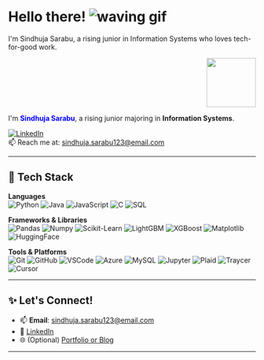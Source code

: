 # Hello there! ![waving gif](https://media.giphy.com/media/hvRJCLFzcasrR4ia7z/giphy.gif)

<p align="left">
  I'm Sindhuja Sarabu, a rising junior in Information Systems who loves tech-for-good work.
</p>
<p align="right">
  <img src="https://media.giphy.com/media/hvRJCLFzcasrR4ia7z/giphy.gif" width="100"/>
</p>

<!-- I'm **Sindhuja Sarabu**, a rising junior majoring in **Information Systems**. I'm passionate about using **tech for social good** — especially in accessibility, mental health, and education. From AI-driven tools to full-stack apps, I love building things that actually help people.  -->

I'm <span style="color:#0000FF"><strong>Sindhuja Sarabu</strong></span>, a rising junior majoring in <strong>Information Systems</strong>.

[![LinkedIn](https://img.shields.io/badge/LinkedIn-blue?style=flat-square&logo=linkedin)](https://www.linkedin.com/in/sindhujasarabu/)  
📫 Reach me at: sindhuja.sarabu123@email.com

---

## 🧠 Tech Stack

**Languages**  
![Python](https://img.shields.io/badge/Python-blue?style=flat-square)
![Java](https://img.shields.io/badge/Java-blue?style=flat-square)
![JavaScript](https://img.shields.io/badge/JavaScript-blue?style=flat-square)
![C](https://img.shields.io/badge/C-blue?style=flat-square)
![SQL](https://img.shields.io/badge/SQL-blue?style=flat-square)  

**Frameworks & Libraries**  
![Pandas](https://img.shields.io/badge/Pandas-blue?style=flat-square)
![Numpy](https://img.shields.io/badge/Numpy-blue?style=flat-square) 
![Scikit-Learn](https://img.shields.io/badge/Scikit--Learn-blue?style=flat-square) 
![LightGBM](https://img.shields.io/badge/LightGBM-blue?style=flat-square) 
![XGBoost](https://img.shields.io/badge/XGBoost-blue?style=flat-square) 
![Matplotlib](https://img.shields.io/badge/Matplotlib-blue?style=flat-square) 
![HuggingFace](https://img.shields.io/badge/HuggingFace-blue?style=flat-square)

**Tools & Platforms**  
![Git](https://img.shields.io/badge/Git-blue?style=flat-square)
![GitHub](https://img.shields.io/badge/GitHub-blue?style=flat-square)
![VSCode](https://img.shields.io/badge/VS%20Code-blue?style=flat-square)
![Azure](https://img.shields.io/badge/Azure-blue?style=flat-square)
![MySQL](https://img.shields.io/badge/MySQL-blue?style=flat-square)
![Jupyter](https://img.shields.io/badge/Jupyter%20Notebook-blue?style=flat-square)
![Plaid](https://img.shields.io/badge/Plaid%20API-blue?style=flat-square)
![Traycer](https://img.shields.io/badge/Traycer%20AI-blue?style=flat-square)
![Cursor](https://img.shields.io/badge/Cursor%20AI-blue?style=flat-square)

---

<!--

## 🚀 Featured Projects

🔹 **Yarn Color Recommender (2025)**  
A Python ML project that suggests color palettes for yarn based on image input.  
> **Tools**: KMeans, OpenCV, Matplotlib, Pillow  
[🔗 GitHub Repo](#) | [🎨 Try it](#)

🔹 **Phreddit - A Reddit Clone**  
Full-stack clone with custom post types, community moderation, and authentication.  
> **Stack**: ReactJS, Node.js, Express.js, MongoDB  
[🔗 GitHub Repo](#)

🔹 **SleepWell: AI App for Student Wellness**  
Mobile app promoting better sleep using reminders and mood tracking.  
> **Built with**: Unity, Figma  
[🔗 GitHub Repo](#)

📌 *Pinned*: My [Fall AI Studio project](#) from Break Through Tech AI @ Cornell Tech  

---

## 🏆 Awards & Certifications

- 🦅 **Eagle Scout** — Led accessibility-focused community service project  
- 📜 **PCEP Certified** — Python Institute certification for foundational Python programming  
- 🤖 **Break Through Tech AI Fellow** — Selected from 3000+ for an intensive ML/AI program at Cornell Tech

---

## 💡 Interests & Hobbies  

- 💬 Exploring ways AI can enhance accessibility and education  
- 🧵 Crocheting little animals and accessories  
- 📈 Creating visualizations to make complex data digestible  
- 🧩 Building small tools that simplify everyday tasks  

---

## 📊 GitHub Stats  

![GitHub Stats](https://github-readme-stats.vercel.app/api?username=sindhujasarabu&show_icons=true&theme=default&count_private=true&hide_title=true)  
![Top Langs](https://github-readme-stats.vercel.app/api/top-langs/?username=sindhujasarabu&layout=compact&hide_title=true)

---

-->

## ✨ Let's Connect!  

- 📫 **Email**: sindhuja.sarabu123@email.com  
- 💼 [LinkedIn](https://www.linkedin.com/in/sindhujasarabu)  
- 🌐 (Optional) [Portfolio or Blog](#)

---

